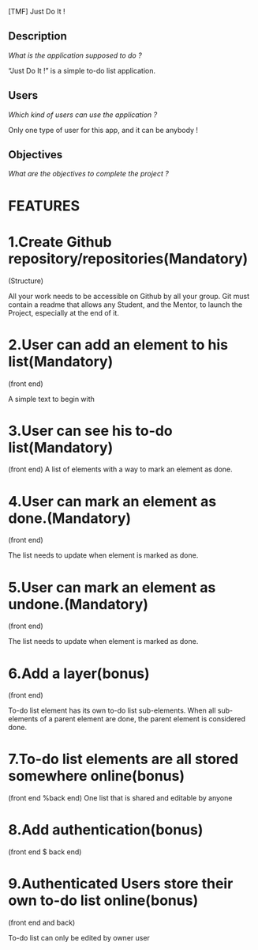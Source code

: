 [TMF] Just Do It !


## Description

*What is the application supposed to do ?*

“Just Do It !” is a simple to-do list application. 

## Users

*Which kind of users can use the application ?*

Only one type of user for this app, and it can be anybody !

## Objectives

*What are the objectives to complete the project ?*

# FEATURES

# 1.Create Github repository/repositories(Mandatory)
(Structure)

All your work needs to be accessible on Github by all your group.
Git must contain a readme that allows any Student, and the Mentor, to launch the Project, especially at the end of it.


# 2.User can add an element to his list(Mandatory)
(front end)

A simple text to begin with

# 3.User can see his to-do list(Mandatory)
(front end)
A list of elements with a way to mark an element as done.

# 4.User can mark an element as done.(Mandatory)
(front end)

The list needs to update when element is marked as done.

# 5.User can mark an element as undone.(Mandatory)
(front end)

The list needs to update when element is marked as done.

# 6.Add a layer(bonus)
(front end)

To-do list element has its own to-do list sub-elements. 
When all sub-elements of a parent element are done, the parent element is considered done.

# 7.To-do list elements are all stored somewhere online(bonus)
(front end %back end)
One list that is shared and editable by anyone

# 8.Add authentication(bonus)
(front end $ back end)


# 9.Authenticated Users store their own to-do list online(bonus)
(front end and back)

To-do list can only be edited by owner user
